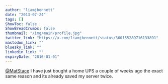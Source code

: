 ```yaml
---
author: "liamjbennett"
date: "2013-07-24"
tags: []
ShowToc: false
ShowBreadCrumbs: false
thumbnail: "/img/main/profile.jpg"
twitter_link: "https://x.com/liamjbennett/status/360155289716133891"
mastodon_link: ""
bluesky_link: ""
linkedin_link: ""
expiryDate: "2016-01-01"
---
```


[@MatStace](https://x.com/MatStace) I have just bought a home UPS a couple of weeks ago the exact same reason and its already saved my server twice.

